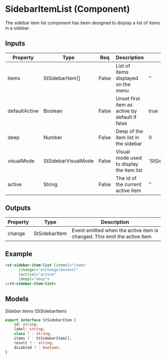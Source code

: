 # SidebarItemList (Component)

   The sidebar item list component has been designed to display a list of items in a sidebar.

## Inputs

| Property      | Type                | Req   | Description                                    | Default                      |
| ------------- | ------------------- | ----- | ---------------------------------------------- | ---------------------------- |
| items         | StSidebarItem[]     | False | List of items displayed on the menu            | ''                           |
| defaultActive | Boolean             | False | Unset first item as active by default if false | true                         |
| deep          | Number              | False | Deep of the item list in the sidebar           | 0                            |
| visualMode    | StSidebarVisualMode | False | Visual mode used to display the item list      | 'StSidebarVisualMode.normal' |
| active        | String              | False | The id of the current active item              | ''                           |

## Outputs

| Property | Type          | Description                                                              |
| -------- | ------------- | ------------------------------------------------------------------------ |
| change   | StSidebarItem | Event emitted when the active item is changed. This emit the active item |

## Example


```html
<st-sidebar-item-list [items]="items"
      (change)="onChange($event)"
      [active]="active"
      [deep]="deep">
</st-sidebar-item-list>
```

## Models

*Sidebar items* (StSidebarItem)

```typescript
export interface StSidebarItem {
    id: string;
    label: string;
    class ? : string;
    items ? : StSidebarItem[];
    result ? : string;
    disabled ? : boolean;
}
```

